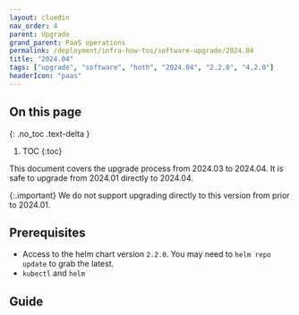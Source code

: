 ```yaml
---
layout: cluedin
nav_order: 4
parent: Upgrade
grand_parent: PaaS operations
permalink: /deployment/infra-how-tos/software-upgrade/2024.04
title: "2024.04"
tags: ["upgrade", "software", "hoth", "2024.04", "2.2.0", "4.2.0"]
headerIcon: "paas"
---
```

## On this page
{: .no_toc .text-delta }
1. TOC
{:toc}

This document covers the upgrade process from 2024.03 to 2024.04. It is safe to upgrade from 2024.01 directly to 2024.04.

{:.important}
We do not support upgrading directly to this version from prior to 2024.01.

## Prerequisites
- Access to the helm chart version `2.2.0`. You may need to `helm repo update` to grab the latest.
- `kubectl` and `helm`

## Guide
